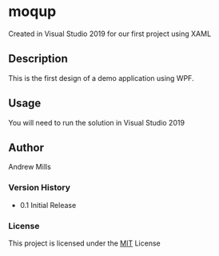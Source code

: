 # moqup

Created in Visual Studio 2019 for our first project using XAML

## Description

This is the first design of a demo application using WPF.

## Usage

You will need to run the solution in Visual Studio 2019

## Author

Andrew Mills

### Version History

* 0.1 Initial Release

### License

This project is licensed under the [MIT](LICENSE) License
